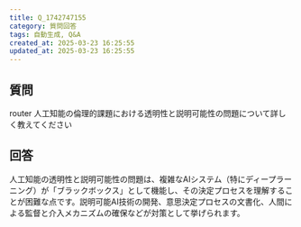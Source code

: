 ```yaml
---
title: Q_1742747155
category: 質問回答
tags: 自動生成, Q&A
created_at: 2025-03-23 16:25:55
updated_at: 2025-03-23 16:25:55
---
```


## 質問

router 人工知能の倫理的課題における透明性と説明可能性の問題について詳しく教えてください

## 回答

人工知能の透明性と説明可能性の問題は、複雑なAIシステム（特にディープラーニング）が「ブラックボックス」として機能し、その決定プロセスを理解することが困難な点です。説明可能AI技術の開発、意思決定プロセスの文書化、人間による監督と介入メカニズムの確保などが対策として挙げられます。

